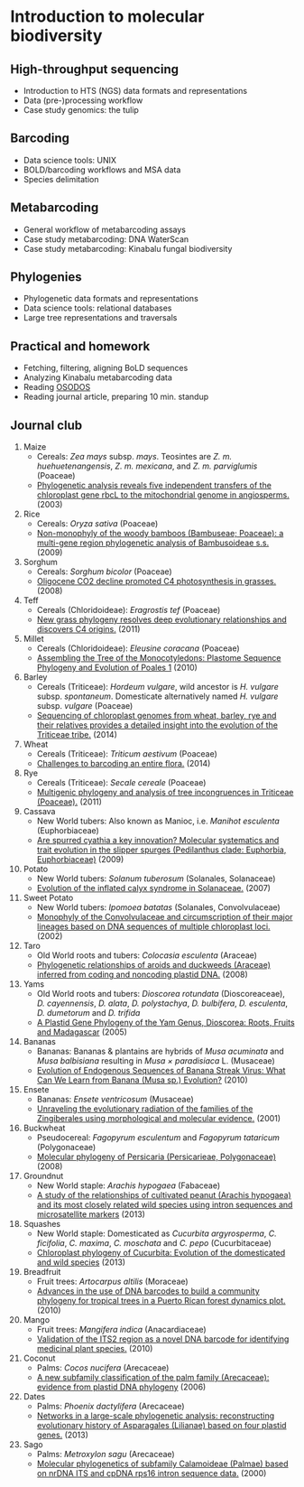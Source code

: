 Introduction to molecular biodiversity
======================================

High-throughput sequencing
--------------------------
- Introduction to HTS (NGS) data formats and representations
- Data (pre-)processing workflow
- Case study genomics: the tulip

Barcoding
---------
- Data science tools: UNIX
- BOLD/barcoding workflows and MSA data
- Species delimitation

Metabarcoding
-------------
- General workflow of metabarcoding assays
- Case study metabarcoding: DNA WaterScan
- Case study metabarcoding: Kinabalu fungal biodiversity

Phylogenies
-----------
- Phylogenetic data formats and representations
- Data science tools: relational databases
- Large tree representations and traversals

Practical and homework
----------------------
- Fetching, filtering, aligning BoLD sequences
- Analyzing Kinabalu metabarcoding data
- Reading [OSODOS](http://osodos.org)
- Reading journal article, preparing 10 min. standup

Journal club
------------

1. Maize
	- Cereals: _Zea mays_ subsp. _mays_. Teosintes are _Z. m. huehuetenangensis_, _Z. m. mexicana_, and _Z. m. parviglumis_ (Poaceae)
	- [Phylogenetic analysis reveals five independent transfers of the chloroplast gene rbcL to the mitochondrial genome in angiosperms.](http://citeseerx.ist.psu.edu/viewdoc/download?doi=10.1.1.623.8964&rep=rep1&type=pdf) (2003)
2. Rice 
	- Cereals: _Oryza sativa_ (Poaceae)
	- [Non-monophyly of the woody bamboos (Bambuseae; Poaceae): a multi-gene region phylogenetic analysis of Bambusoideae s.s.](https://doi.org/10.1007/s10265-008-0192-6) (2009)
3. Sorghum 
	- Cereals: _Sorghum bicolor_ (Poaceae)
	- [Oligocene CO2 decline promoted C4 photosynthesis in grasses.](https://doi.org/10.1016/j.cub.2007.11.058) (2008)
4. Teff 
	- Cereals (Chloridoideae): _Eragrostis tef_ (Poaceae)
	- [New grass phylogeny resolves deep evolutionary relationships and discovers C4 origins.](https://doi.org/10.1111/j.1469-8137.2011.03972.x) (2011)
5. Millet 
	- Cereals (Chloridoideae): _Eleusine coracana_ (Poaceae)
	- [Assembling the Tree of the Monocotyledons: Plastome Sequence Phylogeny and Evolution of Poales 1](http://biostor.org/reference/164352) (2010)
6. Barley 
	- Cereals (Triticeae): _Hordeum vulgare_, wild ancestor is _H. vulgare_ subsp. _spontaneum_. Domesticate alternatively named _H. vulgare_ subsp. _vulgare_ (Poaceae)
	- [Sequencing of chloroplast genomes from wheat, barley, rye and their relatives provides a detailed insight into the evolution of the Triticeae tribe.](http://doi.org/10.1371/journal.pone.0085761) (2014)
7. Wheat 
	- Cereals (Triticeae): _Triticum aestivum_ (Poaceae)
	- [Challenges to barcoding an entire flora.](https://doi.org/10.1111/1755-0998.12277) (2014)
8. Rye 
	- Cereals (Triticeae): _Secale cereale_ (Poaceae)
	- [Multigenic phylogeny and analysis of tree incongruences in Triticeae (Poaceae).](https://doi.org/10.1186/1471-2148-11-181) (2011)
9. Cassava
	- New World tubers: Also known as Manioc, i.e. _Manihot esculenta_ (Euphorbiaceae)
	- [Are spurred cyathia a key innovation? Molecular systematics and trait evolution in the slipper spurges (Pedilanthus clade: Euphorbia, Euphorbiaceae)](http://doi.org/10.3732/ajb.0900090) (2009)
10. Potato 
	- New World tubers: _Solanum tuberosum_ (Solanales, Solanaceae)
	- [Evolution of the inflated calyx syndrome in Solanaceae.](https://doi.org/10.1093/molbev/msm177) (2007)
11. Sweet Potato 
	- New World tubers: _Ipomoea batatas_ (Solanales, Convolvulaceae)
	- [Monophyly of the Convolvulaceae and circumscription of their major lineages based on DNA sequences of multiple chloroplast loci.](https://doi.org/10.3732/ajb.89.9.1510) (2002)
12. Taro
	- Old World roots and tubers: _Colocasia esculenta_ (Araceae)
	- [Phylogenetic relationships of aroids and duckweeds (Araceae) inferred from coding and noncoding plastid DNA.](https://doi.org/10.3732/ajb.0800073) (2008)
13. Yams
	- Old World roots and tubers: _Dioscorea rotundata_ (Dioscoreaceae), _D. cayennensis_, _D. alata_, _D. polystachya_, _D. bulbifera_, _D. esculenta_, _D. dumetorum_ and _D. trifida_
	- [A Plastid Gene Phylogeny of the Yam Genus, Dioscorea: Roots, Fruits and Madagascar](http://www.bioone.org/doi/abs/10.1600/036364405775097879) (2005)
14. Bananas
	- Bananas: Bananas & plantains are hybrids of _Musa acuminata_ and _Musa balbisiana_ resulting in _Musa × paradisiaca_ L. (Musaceae)
	- [Evolution of Endogenous Sequences of Banana Streak Virus: What Can We Learn from Banana (Musa sp.) Evolution?](https://dx.doi.org/10.1128%2FJVI.00401-10) (2010)
15. Ensete
	- Bananas: _Ensete ventricosum_ (Musaceae)
	- [Unraveling the evolutionary radiation of the families of the Zingiberales using morphological and molecular evidence.](https://doi.org/10.1080/106351501753462885) (2001)
16. Buckwheat
	- Pseudocereal: _Fagopyrum esculentum_ and _Fagopyrum tataricum_ (Polygonaceae)
	- [Molecular phylogeny of Persicaria (Persicarieae, Polygonaceae)](http://www.ingentaconnect.com/contentone/aspt/sb/2008/00000033/00000001/art00010) (2008) 
17. Groundnut 
	- New World staple: _Arachis hypogaea_ (Fabaceae)
	- [A study of the relationships of cultivated peanut (Arachis hypogaea) and its most closely related wild species using intron sequences and microsatellite markers](https://doi.org/10.1093/aob/mcs237) (2013)
18. Squashes 
	- New World staple: Domesticated as _Cucurbita argyrosperma_, _C. ficifolia_, _C. maxima_, _C. moschata_ and _C. pepo_ (Cucurbitaceae)
	- [Chloroplast phylogeny of Cucurbita: Evolution of the domesticated and wild species](http://doi.org/10.1111/jse.12006) (2013)
19. Breadfruit
	- Fruit trees: _Artocarpus altilis_ (Moraceae) 
	- [Advances in the use of DNA barcodes to build a community phylogeny for tropical trees in a Puerto Rican forest dynamics plot.](http://doi.org/10.1371/journal.pone.0015409) (2010)
20. Mango
	- Fruit trees: _Mangifera indica_ (Anacardiaceae)
	- [Validation of the ITS2 region as a novel DNA barcode for identifying medicinal plant species.](https://doi.org/10.1371/journal.pone.0008613) (2010)
21. Coconut 
	- Palms: _Cocos nucifera_ (Arecaceae)
	- [A new subfamily classification of the palm family (Arecaceae): evidence from plastid DNA phylogeny](https://doi.org/10.1111/j.1095-8339.2006.00521.x) (2006)
22. Dates
	- Palms: _Phoenix dactylifera_ (Arecaceae)
	- [Networks in a large-scale phylogenetic analysis: reconstructing evolutionary history of Asparagales (Lilianae) based on four plastid genes.](http://doi.org/10.1371/journal.pone.0059472) (2013)
23. Sago 
	- Palms: _Metroxylon sagu_ (Arecaceae)
	- [Molecular phylogenetics of subfamily Calamoideae (Palmae) based on nrDNA ITS and cpDNA rps16 intron sequence data.](https://doi.org/10.1006/mpev.1999.0696) (2000)


  
